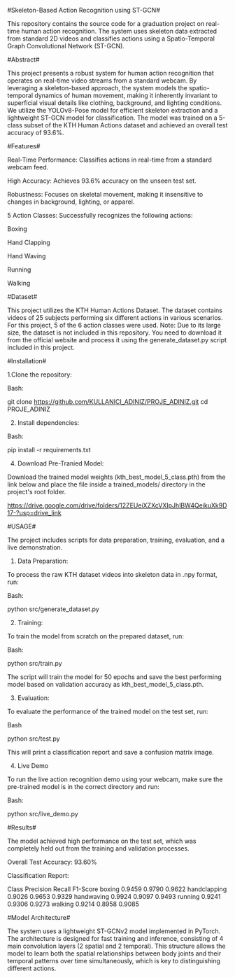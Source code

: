 #Skeleton-Based Action Recognition using ST-GCN#

This repository contains the source code for a graduation project on real-time human action recognition. The system uses skeleton data extracted from standard 2D videos and classifies actions using a Spatio-Temporal Graph Convolutional Network (ST-GCN).

#Abstract#

This project presents a robust system for human action recognition that operates on real-time video streams from a standard webcam. By leveraging a skeleton-based approach, the system models the spatio-temporal dynamics of human movement, making it inherently invariant to superficial visual details like clothing, background, and lighting conditions. We utilize the YOLOv8-Pose model for efficient skeleton extraction and a lightweight ST-GCN model for classification. The model was trained on a 5-class subset of the KTH Human Actions dataset and achieved an overall test accuracy of 93.6%.

#Features#

Real-Time Performance: Classifies actions in real-time from a standard webcam feed.

High Accuracy: Achieves 93.6% accuracy on the unseen test set.

Robustness: Focuses on skeletal movement, making it insensitive to changes in background, lighting, or apparel.

5 Action Classes: Successfully recognizes the following actions:

Boxing 

Hand Clapping 

Hand Waving 

Running 

Walking 

#Dataset#

This project utilizes the KTH Human Actions Dataset. The dataset contains videos of 25 subjects performing six different actions in various scenarios. For this project, 5 of the 6 action classes were used.
Note: Due to its large size, the dataset is not included in this repository. You need to download it from the official website and process it using the generate_dataset.py script included in this project.

#Installation#

1.Clone the repository:

Bash:

git clone https://github.com/KULLANICI_ADINIZ/PROJE_ADINIZ.git
cd PROJE_ADINIZ

2. Install dependencies:
 
Bash:

pip install -r requirements.txt

4. Download Pre-Tranied Model:

Download the trained model weights (kth_best_model_5_class.pth) from the link below and place the file inside a trained_models/ directory in the project's root folder.

https://drive.google.com/drive/folders/12ZEUeiXZXcVXIpJhlBW4QeikuXk9D17-?usp=drive_link

#USAGE#

The project includes scripts for data preparation, training, evaluation, and a live demonstration.

1. Data Preparation:
   
To process the raw KTH dataset videos into skeleton data in .npy format, run:

Bash:

python src/generate_dataset.py

2. Training:

To train the model from scratch on the prepared dataset, run:

Bash:

python src/train.py

The script will train the model for 50 epochs and save the best performing model based on validation accuracy as kth_best_model_5_class.pth.

3. Evaluation:
   
To evaluate the performance of the trained model on the test set, run:

Bash

python src/test.py

This will print a classification report and save a confusion matrix image.

4. Live Demo
   
To run the live action recognition demo using your webcam, make sure the pre-trained model is in the correct directory and run:

Bash:

python src/live_demo.py


#Results#

The model achieved high performance on the test set, which was completely held out from the training and validation processes.

Overall Test Accuracy: 93.60% 

Classification Report:

Class              	Precision	Recall	F1-Score
boxing              	0.9459	0.9790	0.9622
handclapping         	0.9026	0.9653	0.9329
handwaving          	0.9924	0.9097	0.9493
running	              0.9241	0.9306	0.9273
walking	              0.9214	0.8958	0.9085


#Model Architecture#

The system uses a lightweight ST-GCNv2 model implemented in PyTorch. The architecture is designed for fast training and inference, consisting of 4 main convolution layers (2 spatial and 2 temporal).
This structure allows the model to learn both the spatial relationships between body joints and their temporal patterns over time simultaneously, which is key to distinguishing different actions.

